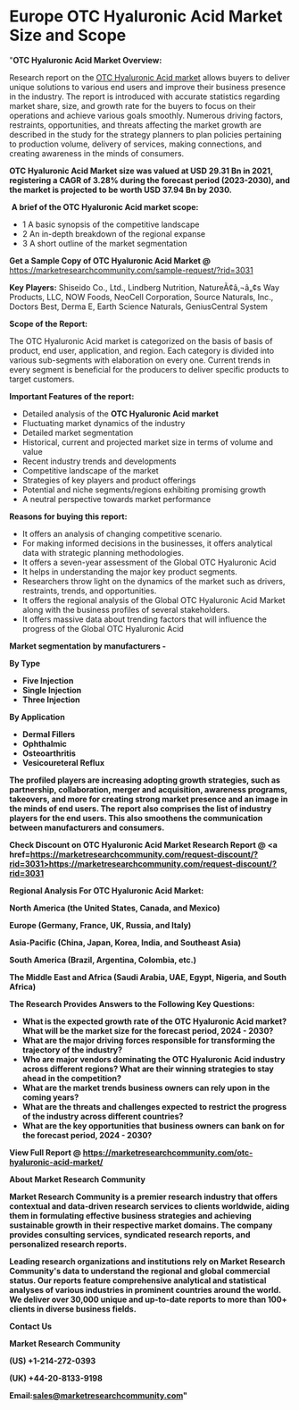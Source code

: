  # Europe OTC Hyaluronic Acid Market Size and Scope 
"<strong>OTC Hyaluronic Acid Market Overview:</strong>

Research report on the <a href=https://marketresearchcommunity.com/otc-hyaluronic-acid-market/>OTC Hyaluronic Acid market</a> allows buyers to deliver unique solutions to various end users and improve their business presence in the industry. The report is introduced with accurate statistics regarding market share, size, and growth rate for the buyers to focus on their operations and achieve various goals smoothly. Numerous driving factors, restraints, opportunities, and threats affecting the market growth are described in the study for the strategy planners to plan policies pertaining to production volume, delivery of services, making connections, and creating awareness in the minds of consumers.

<strong>OTC Hyaluronic Acid Market size was valued at USD 29.31 Bn in 2021, registering a CAGR of 3.28% during the forecast period (2023-2030), and the market is projected to be worth USD 37.94 Bn by 2030.</strong>

 <Strong>A brief of the OTC Hyaluronic Acid market scope:</Strong>
<ul>
 <li>1  A basic synopsis of the competitive landscape</li>
 <li>2  An in-depth breakdown of the regional expanse</li>
 <li>3  A short outline of the market segmentation</li>
</ul>
<strong>Get a Sample Copy of OTC Hyaluronic Acid Market @ </b></strong><a href=https://marketresearchcommunity.com/sample-request/?rid=3031><u>https://marketresearchcommunity.com/sample-request/?rid=3031</u></a>

<strong>Key Players:</strong> 
Shiseido Co., Ltd., Lindberg Nutrition, NatureÃ¢â‚¬â„¢s Way Products, LLC, NOW Foods, NeoCell Corporation, Source Naturals, Inc., Doctors Best, Derma E, Earth Science Naturals, GeniusCentral System

<strong>Scope of the Report:</strong>

The OTC Hyaluronic Acid market is categorized on the basis of basis of product, end user, application, and region. Each category is divided into various sub-segments with elaboration on every one. Current trends in every segment is beneficial for the producers to deliver specific products to target customers.

<strong><b>Important Features of the report:</b></strong>
<ul>
  <li>Detailed analysis of the <strong><b>OTC Hyaluronic Acid </b></strong><strong><b>market</b></strong></li>
  <li>Fluctuating market dynamics of the industry</li>
  <li>Detailed market segmentation</li>
  <li>Historical, current and projected market size in terms of volume and value</li>
  <li>Recent industry trends and developments</li>
  <li>Competitive landscape of the market</li>
  <li>Strategies of key players and product offerings</li>
  <li>Potential and niche segments/regions exhibiting promising growth</li>
  <li>A neutral perspective towards market performance</li>
</ul>
<strong><b>Reasons for buying this report:</b></strong>
<ul>
  <li>It offers an analysis of changing competitive scenario.</li>
  <li>For making informed decisions in the businesses, it offers analytical data with strategic planning methodologies.</li>
  <li>It offers a seven-year assessment of the Global OTC Hyaluronic Acid</li>
  <li>It helps in understanding the major key product segments.</li>
  <li>Researchers throw light on the dynamics of the market such as drivers, restraints, trends, and opportunities.</li>
  <li>It offers the regional analysis of the Global OTC Hyaluronic Acid Market along with the business profiles of several stakeholders.</li>
  <li>It offers massive data about trending factors that will influence the progress of the Global OTC Hyaluronic Acid</li>
</ul>

<strong>Market segmentation by manufacturers -</strong>


<strong><strong>By Type</strong></h4>
<ul>
 	<li>Five Injection</li>
 	<li>Single Injection</li>
 	<li>Three Injection</li>
</ul>
<strong><strong>By Application</strong></h4>
<ul>
 	<li>Dermal Fillers</li>
 	<li>Ophthalmic</li>
 	<li>Osteoarthritis</li>
 	<li>Vesicoureteral Reflux</li>
</ul>

The profiled players are increasing adopting growth strategies, such as partnership, collaboration, merger and acquisition, awareness programs, takeovers, and more for creating strong market presence and an image in the minds of end users. The report also comprises the list of industry players for the end users. This also smoothens the communication between manufacturers and consumers.

<strong><b>Check Discount on OTC Hyaluronic Acid Market Research Report @ </b></strong><a href=https://marketresearchcommunity.com/request-discount/?rid=3031><u>https://marketresearchcommunity.com/request-discount/?rid=3031</u></a>

<strong>Regional Analysis For OTC Hyaluronic Acid Market:</strong>

<strong>North America</strong> (the United States, Canada, and Mexico)

<strong>Europe</strong> (Germany, France, UK, Russia, and Italy)

<strong>Asia-Pacific</strong> (China, Japan, Korea, India, and Southeast Asia)

<strong>South America</strong> (Brazil, Argentina, Colombia, etc.)

<strong>The Middle East and Africa</strong> (Saudi Arabia, UAE, Egypt, Nigeria, and South Africa)

<strong>The Research Provides Answers to the Following Key Questions:</strong>
<ul>
 	<li>What is the expected growth rate of the OTC Hyaluronic Acid market? What will be the market size for the forecast period, 2024 - 2030?</li>
 	<li>What are the major driving forces responsible for transforming the trajectory of the industry?</li>
 	<li>Who are major vendors dominating the OTC Hyaluronic Acid industry across different regions? What are their winning strategies to stay ahead in the competition?</li>
 	<li>What are the market trends business owners can rely upon in the coming years?</li>
 	<li>What are the threats and challenges expected to restrict the progress of the industry across different countries?</li>
 	<li>What are the key opportunities that business owners can bank on for the forecast period, 2024 - 2030?</li>
</ul>

<strong>View Full Report @</strong> <a href=https://marketresearchcommunity.com/otc-hyaluronic-acid-market/>https://marketresearchcommunity.com/otc-hyaluronic-acid-market/</a>

<strong>About Market Research Community</strong>

Market Research Community is a premier research industry that offers contextual and data-driven research services to clients worldwide, aiding them in formulating effective business strategies and achieving sustainable growth in their respective market domains. The company provides consulting services, syndicated research reports, and personalized research reports.

Leading research organizations and institutions rely on Market Research Community's data to understand the regional and global commercial status. Our reports feature comprehensive analytical and statistical analyses of various industries in prominent countries around the world. We deliver over 30,000 unique and up-to-date reports to more than 100+ clients in diverse business fields.

<strong>Contact Us</strong>

<strong>Market Research Community</strong>

(US) +1-214-272-0393

(UK) +44-20-8133-9198

<strong>Email:</strong>sales@marketresearchcommunity.com"
